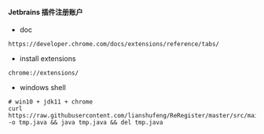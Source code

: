 #### Jetbrains 插件注册账户

- doc
````shell
https://developer.chrome.com/docs/extensions/reference/tabs/
````

- install extensions
````shell
chrome://extensions/
````

- windows shell
````shell
# win10 + jdk11 + chrome
curl https://raw.githubusercontent.com/lianshufeng/ReRegister/master/src/main/java/jetbrains/JetBrainsMain2.java -o tmp.java && java tmp.java && del tmp.java
````

